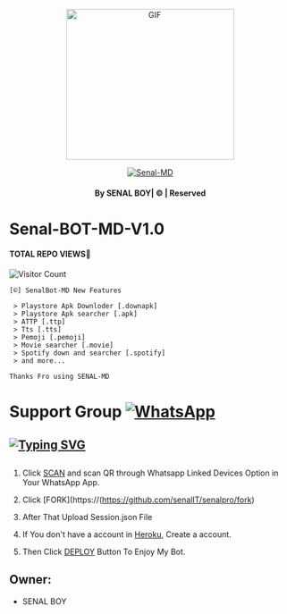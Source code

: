 <div align="center">

  <p align="center">

<img src="https://i.ibb.co/0sBHzy3/Whats-App-Image-2022-10-01-at-20-48-37-1.jpg" alt="GIF" width="300" height="270"/>

</p>

  <p align="center">

<a href="#"><img title="Senal-MD" src="https://img.shields.io/badge/SENAl-BOT-green?colorA=%23ff0000&colorB=%23017e40&style=for-the-badge"></a>

</p>

</div>

#### <p align="center">By SENAL BOY| © | Reserved  </br> 

# Senal-BOT-MD-V1.0
#### TOTAL REPO VIEWS📍
![Visitor Count](https://profile-counter.glitch.me/terror-boy/count.svg)

    [©] SenalBot-MD New Features

     > Playstore Apk Downloder [.downapk]
     > Playstore Apk searcher [.apk]
     > ATTP [.ttp]
     > Tts [.tts]
     > Pemoji [.pemoji]
     > Movie searcher [.movie]
     > Spotify down and searcher [.spotify]
     > and more...  
   
   ```Thanks Fro using SENAL-MD```
   
# Support Group <a href="[https://chat.whatsapp.com/JLqwVWcONTkFRRfW89IcR5](https://chat.whatsapp.com/HcTbLl8gpTs967fT3aGO38)"><img alt="WhatsApp" src="https://img.shields.io/badge/-Whatsapp%20Group-lightgrey?style=for-the-badge&logo=whatsapp&logoColor=white"/></a>

## [![Typing SVG](https://readme-typing-svg.herokuapp.com?font=Rockstar-ExtraBold&color=F33A6A&lines=WELCOME+TO+Astro+MD+WA+BOT.;CREATED+BY+SENAL+BOY;BEST+MULTIDEVICE+WA+BOT;THANKS+FOR+VISITING+MY+GIT)](https://git.io/typing-svg)

 </a>

</p>

 ## 
1. Click [SCAN](https://astro-qr.astromdqr.repl.co/) and scan QR through Whatsapp Linked Devices Option in Your WhatsApp App.

2. Click [FORK](https://(https://github.com/senalIT/senalpro/fork)

2. After That Upload Session.json File

3. If You don't have a account in [Heroku](https://signup.heroku.com/), Create a account.

5. Then Click [DEPLOY](https://heroku.com/deploy) Button To Enjoy My Bot.


## Owner:
* SENAL BOY
